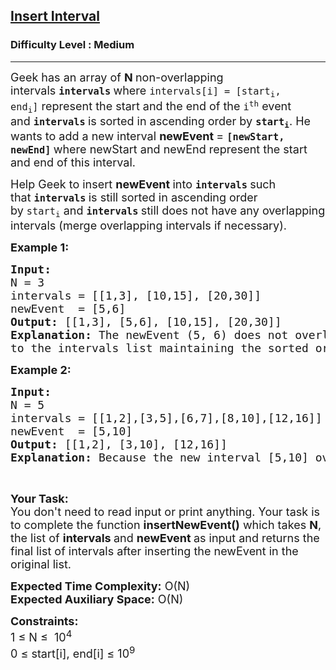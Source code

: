 <h2><a href="https://www.geeksforgeeks.org/problems/insert-interval-1666733333/1?utm_source=geeksforgeeks&utm_medium=ml_article_practice_tab&utm_campaign=article_practice_tab">Insert Interval</a></h2><h3>Difficulty Level : Medium</h3><hr><div class="problems_problem_content__Xm_eO"><p><span style="font-size:18px">Geek has&nbsp;an array of <strong>N </strong>non-overlapping intervals&nbsp;<strong><code>intervals</code>&nbsp;</strong>where&nbsp;<code>intervals[i] = [start<sub>i</sub>, end<sub>i</sub>]</code>&nbsp;represent the start and the end of the&nbsp;<code>i<sup>th</sup></code>&nbsp;event and&nbsp;<strong><code>intervals</code>&nbsp;</strong>is sorted in ascending order by&nbsp;<strong><code>start<sub>i</sub></code></strong>. He wants to add a new interval <strong>newEvent </strong>=&nbsp;<strong><code>[newStart, newEnd]</code>&nbsp;</strong>where newStart and newEnd represent the start and end of this interval.</span></p>

<p><span style="font-size:18px">Help Geek to insert&nbsp;<strong>newEvent </strong>into&nbsp;<strong><code>intervals</code>&nbsp;</strong>such that&nbsp;<strong><code>intervals</code>&nbsp;</strong>is still sorted in ascending order by&nbsp;<code>start<sub>i</sub></code>&nbsp;and&nbsp;<strong><code>intervals</code>&nbsp;</strong>still does not have any overlapping intervals (merge overlapping intervals if necessary).</span></p>

<p><span style="font-size:18px"><strong>Example 1:</strong></span></p>

<pre><span style="font-size:18px"><strong>Input:
</strong>N = 3
intervals = [[1,3], [10,15], [20,30]]
newEvent  = [5,6]
<strong>Output: </strong>[[1,3], [5,6], [10,15], [20,30]]
<strong>Explanation: </strong>The newEvent (5, 6) does not overlap with any of the existing ranges, hence it is added </span>
<span style="font-size:18px">to the intervals list maintaining the sorted order of start times.</span>
</pre>

<p><span style="font-size:18px"><strong>Example 2:</strong></span></p>

<pre><span style="font-size:18px"><strong>Input:
</strong>N = 5
intervals = [[1,2],[3,5],[6,7],[8,10],[12,16]]
newEvent  = [5,10]
<strong>Output: </strong>[[1,2], [3,10], [12,16]]
<strong>Explanation: </strong>Because the new interval [5,10] overlaps with [3,5],[6,7],[8,10].</span></pre>

<p>&nbsp;</p>

<p><span style="font-size:18px"><strong>Your Task:</strong><br>
You don't need to read input or print anything. Your task is to complete the function <strong>insertNewEvent()</strong>&nbsp;which takes <strong>N</strong>, the list of <strong>intervals </strong>and <strong>newEvent </strong>as input and returns the final list of intervals after inserting the newEvent in the original list.</span></p>

<p><span style="font-size:18px"><strong>Expected Time Complexity:</strong>&nbsp;O(N)<br>
<strong>Expected Auxiliary Space:</strong>&nbsp;O(N)</span></p>

<p><span style="font-size:18px"><strong>Constraints:</strong><br>
1 ≤ N ≤&nbsp; 10<sup>4</sup><br>
0 ≤ start[i], end[i]&nbsp;≤ 10<sup>9</sup></span></p>
</div>